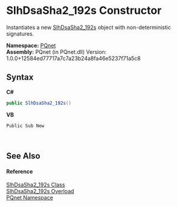 # SlhDsaSha2_192s Constructor 
 

Instantiates a new <a href="d9a4c694-f48d-a16c-8ebf-fbb304a02c66.md">SlhDsaSha2_192s</a> object with non-deterministic signatures.

**Namespace:**&nbsp;<a href="fc4f881f-e121-9cf0-ed49-65bf6b5a005d.md">PQnet</a><br />**Assembly:**&nbsp;PQnet (in PQnet.dll) Version: 1.0.0+12584ed77717a7c7a23b24a8fa46e5237f71a5c8

## Syntax

**C#**<br />
``` C#
public SlhDsaSha2_192s()
```

**VB**<br />
``` VB
Public Sub New
```

<br />

## See Also


#### Reference
<a href="d9a4c694-f48d-a16c-8ebf-fbb304a02c66.md">SlhDsaSha2_192s Class</a><br /><a href="84fd041b-1c21-2163-5e81-0a336b8617ed.md">SlhDsaSha2_192s Overload</a><br /><a href="fc4f881f-e121-9cf0-ed49-65bf6b5a005d.md">PQnet Namespace</a><br />